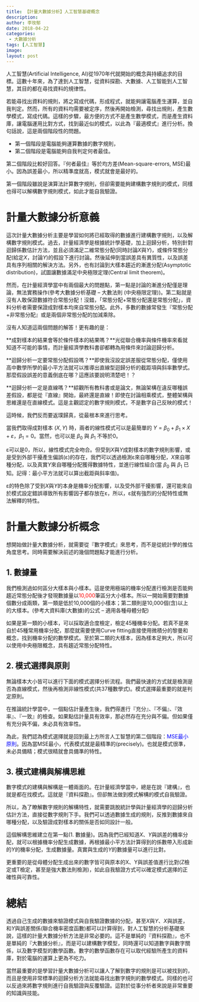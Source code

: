 ```yaml
---
title: 【計量大數據分析】人工智慧基礎概念
description: 
author: 李玫郁
date: 2018-04-22
categories:
 - 大數據分析
tags: [人工智慧]
image: 
layout: post
---
```



人工智慧(Artificial Intelligence, AI)從1970年代就開始的概念與持續追求的目標。這數十年來，為了達到人工智慧，從資料探勘、大數據、人工智能到人工智慧，其目的都在尋找資料的規律性。

若能尋找出資料的規則，將之寫成代碼，形成程式，就能夠讓電腦產生運算，並自我判定。然而，所有的資料均需要被定序，然後再開始檢測，尋找出規則，產生數學模式，寫成代碼。這樣的步驟，最方便的方式不是產生數學模式，而是產生資料庫，讓電腦運用比對方式，找到最近似的模式，以此為『最適模式』進行分析。換句話說，這是兩個階段性的問題。

- 第一個階段是電腦能夠運算數據的數字規則，
- 第二個階段是電腦能夠自我判定何者最佳。

第二個階段比較好回答。『何者最佳』等於均方差(Mean-square-errors, MSE)最小。因為誤差最小，所以精準度就高，模式就會是最好的。

第一個階段雖說是演算法計算數字規則，但卻需要能夠建構數字規則的模式，同樣也得可以解構數字規則模式，如此才能自我驗證。

# 計量大數據分析意義

這次計量大數據分析主要是學習如何將已經取得的數據進行建構數字規則，以及解構數字規則模式。過去，計量經濟學是根據統計學基礎，加上迴歸分析，特別針對迴歸係數估計方法，並且必須滿足二維常態分配(同時討論$X$與$Y$)，或條件常態分配(給定$X$，討論$Y$)的假設下進行討論。然後延伸到當誤差具有異質性，以及誤差具有序列相關的解決方法。另外，也有討論到大樣本趨近的漸進分配(Asymptotic distribution)，試圖讓數據滿足中央極限定理(Central limit theorem)。

然而，在計量經濟學當中有兩個最大的問題點，第一點是討論的漸進分配僅是理論，無法實務操作(參考大數據分析基礎 – 大數法則 (中央極限定理))。第二點就是沒有人敢保證數據符合常態分配！沒錯，「常態分配+常態分配還是常態分配」，資料分析者需要保證成對樣本均來自常態分配。此外，多數的數據常發生『常態分配+非常態分配』或是兩個非常態分配的加減乘除。

沒有人知道這兩個問題的解答！更有趣的是：

**成對樣本的結果會等於條件樣本的結果嗎？**光從聯合機率與條件機率來看就知道不可能的事情，而計量經濟學教科書卻都轉為用條件來討論迴歸分析。

**迴歸分析一定要常態分配假設嗎？**即使我沒設定誤差服從常態分配，僅使用高中數學所學的最小平方法就可以推導出直線型迴歸分析的截距項與斜率數學式。那麼假設誤差的意義倒底在哪？這應該要說明清楚吧！？

**迴歸分析一定是直線嗎？**綜觀所有教科書或是論文，無論架構在違反哪種誤差假設，都是從『直線』開始，最終還是直線！即使在討論相乘模式，整體架構與思維還是在直線模式。這是主觀認定的數字規則模式，不是數字自己反映的模式！

這時候，我們反而要返璞歸真，從最根本來進行思考。

當我們取得成對樣本 $(X, Y)$ 時，兩者的線性模式可以是最簡單的 $Y = \beta_{0}+\beta_{1} \times X + ε$，$\beta_{1}=0$。當然，也可以是 $\beta_{0}$ 與 $\beta_{1}$ 不等於0。

ε可以是0，所以，線性模式完全吻合。但受到$X$與$Y$成對樣本的數字規則影響，或是受到外部干擾產生偏誤(ε)的存在，我們可以透過檢測ε來自哪種分配，$X$來自哪種分配，以及真實$Y$來自哪種分配獲得數據特性，並進行線性組合(當 $\beta_{0}$ 與 $\beta_{1}$ 已知。記得：最小平方法就可以算出截距與斜率值)。

ε的特色除了受到$X$與$Y$的本身是機率分配影響，以及受外部干擾影響，還可能來自於模式設定錯誤導致所有影響因子都存放在ε，所以，ε就有強烈的分配特性或無法解釋的特性。

# 計量大數據分析概念

想開始做計量大數據分析，就需要從『數字模式』來思考，而不是從統計學的推估角度思考。同時需要解決前述的幾個問題點才能進行分析。

## 1. 數據量

我們檢測過如何區分大樣本與小樣本。這是使用極端的機率分配進行檢測是否能夠趨近常態分配後才發現數據量以<font color="red">10,000</font>筆區分大小樣本。所以一開始需要對數據個數分成兩類，第一類是低於10,000個的小樣本；第二類則是10,000個(含)以上的大樣本。(參考大資料庫(大數據)的公式 – 適用各種母體分配)

如果是第一類的小樣本，可以採取適合度檢定，檢定45種機率分配。若真不是來自於45種常用機率分配，那麼就需要使用Curve fitting直接使用微積分的黎曼和概念，找到機率分配的數學模式。至於第二類的大樣本，因為樣本足夠大，所以可以使用中央極限概念，具有趨近常態分配特性。

## 2. 模式選擇與原則

無論樣本大小皆可以進行下面的模式選擇分析流程。我們最快速的方式就是檢測是否為直線模式，然後再檢測非線性模式(共37種數學式)。模式選擇最重要的就是判定原則。

在推論統計學當中，一個點估計量產生後，我們得進行『充分』、『不偏』、『效率』、『一致』的檢查。如果點估計量具有效率，那必然存在充分與不偏。但如果僅有充分與不偏，未必具有效率性。

為此，我們認為模式選擇就是回到最上方所言人工智慧的第二個階段：<font color="blue">MSE最小原則</font>。因為當MSE最小，代表模式就是最精準的(precisely)。也就是模式很準，未必具備精；模式很精就會具備準的特性。

## 3. 模式建構與解構思維

數字模式的建構與解構是一體兩面的。在計量經濟學當中，總是在說『建構』，也就是都在找模式。這就是『資料探勘』。但卻無法做到模式解構的模式自我驗證。

所以，為了瞭解數字規則的解構特性，就需要跳脫統計學與計量經濟學的迴歸分析估計方法，直接從數字規則下手。我們可以透過數據生成的規則，反推到數據來自哪種分配，以及驗證成對樣本的關係是否如同設計一般。

這個解構思維建立在第一點(1. 數據量)。因為我們已經知道$X$、$Y$與誤差的機率分配，就可以根據機率分配生成數據，再根據最小平方法計算得到的係數帶入形成新的$Y$的機率分配，生成數據量。真實與生成的$Y$的數據量可以進行比對。

更重要的是從母體分配生成出來的數字皆可與原本的X、Y與誤差值進行比對(Z檢定或T檢定，甚至是強大數法則檢測)，如此自我驗證方式可以確定模式選擇的正確性與可靠性。

# 總結

透過自己生成的數據來驗證模式與自我驗證數據的分配，甚至$X$與$Y$、$X$與誤差，和$Y$與誤差關係(聯合機率密度函數)都可以計算得到，對人工智慧的分析基礎來說，這樣的計量大數據分析方法是非常必要的。這不是單純的『資料探勘』，也不是單純的『大數據分析』，而是可以建構數字模型，同時還可以知道數字與數字關係，以及數字模型的數學函數。數字的數學函數存在可以取代經驗所產生的資料庫，對於電腦的運算上更為不吃力。

當然最重要的是學習計量大數據分析可以讓人了解到數字的規則是可以被找到的，而且是使用非常標準的迴歸分析方法就能尋找出數字規則的數學模式。同樣的也可以反過來將數字規則進行自我驗證與反覆驗證。這對於從事分析者來說是非常重要的知識與技能。